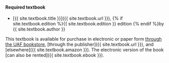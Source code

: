 #### Required textbook

* [{{ site.textbook.title }}]({{ site.textbook.url }}), {% if site.textbook.edition %}{{ site.textbook.edition }} edition {% endif %}by {{ site.textbook.author }}

This textbook is available for purchase in electronic or paper form [through the UAF bookstore](https://www.bkstr.com/alaskafairbanksstore/shop/textbooks-and-course-materials), [through the publisher]({{ site.textbook.url }}), and [elsewhere]({{ site.textbook.amazon }}). The electronic version of the book [can also be rented]({{ site.textbook.ebook }}).

